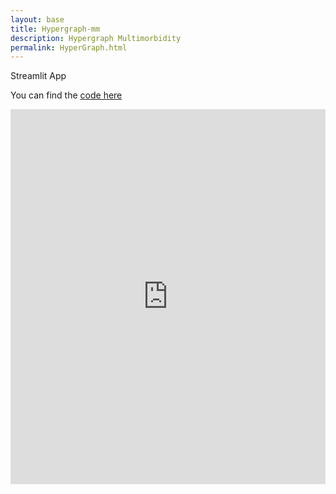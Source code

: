 ```yaml
---
layout: base 
title: Hypergraph-mm
description: Hypergraph Multimorbidity
permalink: HyperGraph.html
---
```


Streamlit App

You can find the [code here](https://github.com/nhsx/hypergraph-mm)

<iframe src="https://github.com/nhsx/hypergraph-mm" width="100%" height="600" frameborder="0" scrolling="yes"></iframe>